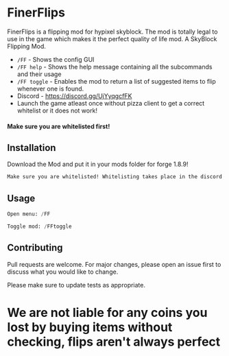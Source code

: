 # FinerFlips

FinerFlips is a flipping mod for hypixel skyblock.
The mod is totally legal to use in the game which makes it the perfect quality of life mod.
A SkyBlock Flipping Mod.

- `/FF` - Shows the config GUI
- `/FF help` - Shows the help message containing all the subcommands and their usage
- `/FF toggle` - Enables the mod to return a list of suggested items to flip whenever one is found.
- Discord - https://discord.gg/UjYyqgcfFK
- Launch the game atleast once without pizza client to get a correct whitelist or it does not work!


#### Make sure you are whitelisted first!



## Installation

Download the Mod and put it in your mods folder for forge 1.8.9!

```bash
Make sure you are whitelisted! Whitelisting takes place in the discord server!
```

## Usage

```python
Open menu: /FF

Toggle mod: /FFtoggle

```

## Contributing

Pull requests are welcome. For major changes, please open an issue first
to discuss what you would like to change.

Please make sure to update tests as appropriate.

# We are not liable for any coins you lost by buying items without checking, flips aren't always perfect
